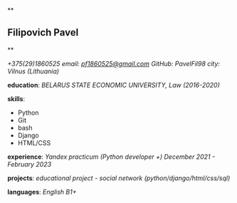 **

## Filipovich Pavel

**

*+375(29)1860525
email: pf1860525@gmail.com
GitHub: PavelFil98
city: Vilnus (Lithuania)*

**education**: *BELARUS STATE ECONOMIC UNIVERSITY, Law (2016-2020)*

**skills**: 
 - Python
 - Git
 - bash
 - Django
 - HTML/CSS

**experience**: *Yandex practicum (Python developer +) December 2021 - February 2023*

**projects**: *educational project - social network (python/django/html/css/sql)*

**languages**: *English B1+*
